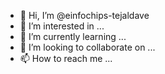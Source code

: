 - 👋 Hi, I’m @einfochips-tejaldave
- 👀 I’m interested in ...
- 🌱 I’m currently learning ...
- 💞️ I’m looking to collaborate on ...
- 📫 How to reach me ...

<!---
einfochips-tejaldave/einfochips-tejaldave is a ✨ special ✨ repository because its `README.md` (this file) appears on your GitHub profile.
You can click the Preview link to take a look at your changes.
--->
